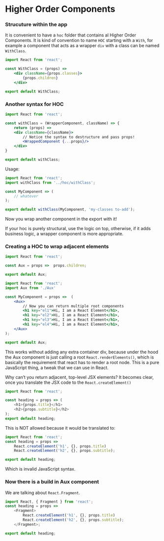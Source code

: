 # Higher Order Components

### Strucuture within the app
It is convenient to have a `hoc` folder that contains al Higher Order Components. It is kind of convention to name `HOC` starting with a `With`, for example a component that acts as a wrapper `div` with a class can be named `WithClass`.
```jsx
import React from 'react';

const WithClass = (props) =>
	<div className={props.classes}>
		{props.children}
	</div>

export default WithClass;
```

### Another syntax for HOC
```jsx
import React from 'react';

const withClass = (WrapperComponent, className) => {
	return (props) =>
	<div className={className}>
		// Notice the syntax to destructure and pass props!
		<WrappedComponent {...props}/>
	</div>
}

export default withClass;
```
Usage:
```jsx
import React from 'react';
import withClass from '../hoc/withClass';

const MyComponent => (
	// whatever
);

export default withClass(MyComponent, 'my-classes to-add');
```
Now you wrap another component in the export with it!  

If your hoc is purely structural, use the logic on top, otherwise, if it adds business logic, a wrapper component is more appropriate.

### Creating a HOC to wrap adjacent elements
```javascript
import React from 'react';

const Aux = props =>  props.children;

export default Aux;
```
```jsx
import React from 'react';
import Aux from './Aux'

const MyComponent = props =>  (
	<Aux>
		// Now you can return multiple root components
		<h1 key="el1">Hi, I am a React Element</h1>,
		<h1 key="el2">Hi, I am a React Element</h1>,
		<h1 key="el3">Hi, I am a React Element</h1>,
		<h1 key="el4">Hi, I am a React Element</h1>,
	</Aux>
);

export default Aux;
```
This works without adding any extra container div, because under the hood the Aux component is just calling a root `React.renderElements()`, which is basically the requirement that react has to render a root node. This is a pure JavaScript thing, a tweak that we can use in React.  

Why can’t you return adjacent, top-level JSX elements? It becomes clear, once you translate the JSX code to the `React.createElement()`
```javascript
import React from 'react';

const heading = props => (
	<h1>{props.title}</h1>
	<h2>{props.subtitle}</h2>
);
export default heading;
```
This is NOT allowed because it would be translated to:
```javascript
import React from 'react';
const heading = props =>
	React.createElement('h1', {}, props.title)
	React.createElement('h2', {}, props.subtitle);

export default heading;
```
Which is invalid JavaScript syntax.

### Now there is a build in Aux component
We are talking about `React.Fragment`.

```javascript
import React, { Fragment } from 'react';
const heading = props =>
	<Fragment>
		React.createElement('h1', {}, props.title)
		React.createElement('h2', {}, props.subtitle);
	</Fragment>;

export default heading;
```
